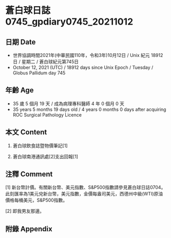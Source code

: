 [_metadata_:encoding]: - "utf-8"
[_metadata_:language]: - "zh-Hant-TW"
[_metadata_:fileformat]: - "markdown"
[_metadata_:MIME_type]: - "text/plain"
[_metadata_:markdown_version]: - "commonmark version 0.30"
[_metadata_:markdown_spec]: - "https://spec.commonmark.org/0.30/"

# 蒼白球日誌0745_gpdiary0745_20211012 #

## 日期 Date ##

* 世界協調時間2021年(中華民國110年，令和3年)10月12日 / Unix 紀元 18912 日 / 星期二 / 蒼白球紀元第745日
* October 12, 2021 (UTC) / 18912 days since Unix Epoch / Tuesday / Globus Pallidum day 745

## 年齡 Age ##

* 35 歲 5 個月 19 天 / 成為病理專科醫師 4 年 0 個月 0 天
* 35 years 5 months 19 days old / 4 years 0 months 0 days after acquiring ROC Surgical Pathology Licence

## 本文 Content ##

1. 蒼白球飲食誌暨物價筆記[1]

    
2. 蒼白球南港通訊處[2]支出回報[1]

    

## 注釋 Comment ##

[1] 新台幣計價。有關新台幣、美元指數、S&P500指數請參見蒼白球日誌0704。此刻匯率為1美元兌新台幣，美元指數，金價每盎司美元，西德州中級(WTI)原油價格每桶美元，S&P500指數。


[2] 即我男友那邊。



## 附錄 Appendix ##

